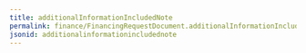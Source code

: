 ```yaml
---
title: additionalInformationIncludedNote
permalink: finance/FinancingRequestDocument.additionalInformationIncludedNote.html
jsonid: additionalinformationincludednote
---
```


